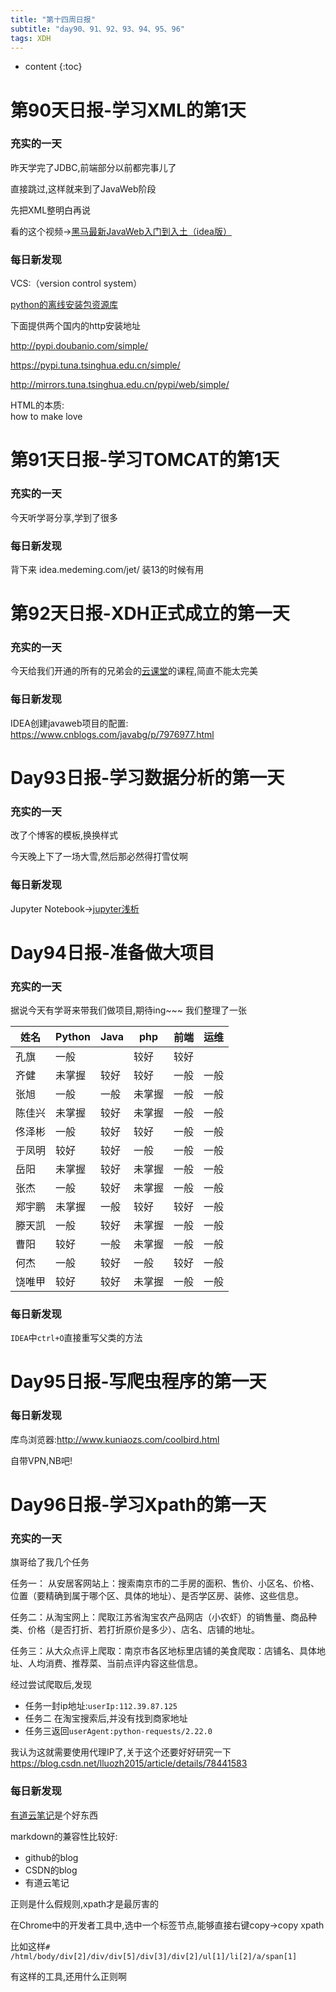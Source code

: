 ```yaml
---  
title: "第十四周日报"   
subtitle: "day90、91、92、93、94、95、96"   
tags: XDH    
---  
```




* content
{:toc}





# 第90天日报-学习XML的第1天
### 充实的一天
昨天学完了JDBC,前端部分以前都完事儿了

直接跳过,这样就来到了JavaWeb阶段

先把XML整明白再说

看的这个视频->[黑马最新JavaWeb入门到入土（idea版）](https://www.bilibili.com/video/av50351111?from=search&seid=7241685280562202902)

### 每日新发现
VCS:（version control system）

[python的离线安装包资源库](https://www.lfd.uci.edu/~gohlke/pythonlibs/)

下面提供两个国内的http安装地址

http://pypi.doubanio.com/simple/

https://pypi.tuna.tsinghua.edu.cn/simple/

http://mirrors.tuna.tsinghua.edu.cn/pypi/web/simple/

HTML的本质:  
how to make love


# 第91天日报-学习TOMCAT的第1天  


### 充实的一天
今天听学哥分享,学到了很多
### 每日新发现

背下来 idea.medeming.com/jet/ 装13的时候有用

# 第92天日报-XDH正式成立的第一天


### 充实的一天
今天给我们开通的所有的兄弟会的[云课堂](ydma.com)的课程,简直不能太完美
### 每日新发现
IDEA创建javaweb项目的配置:
https://www.cnblogs.com/javabg/p/7976977.html



# Day93日报-学习数据分析的第一天

### 充实的一天
改了个博客的模板,换换样式

今天晚上下了一场大雪,然后那必然得打雪仗啊
### 每日新发现
Jupyter Notebook->[jupyter浅析](https://victorfengming.github.io/2019/10/27/python-jupyter/)




# Day94日报-准备做大项目
### 充实的一天
据说今天有学哥来带我们做项目,期待ing~~~
我们整理了一张



|姓名|	Python|	Java|	php|	前端|	运维|
|--- |---       |---   |---     |---     |---     |
|孔旗|	一般|		|较好|		较好||
|齐健|	未掌握|	较好|	较好|	一般|	一般|
|张旭|	一般|	一般|	未掌握|	一般|	一般|
|陈佳兴|	未掌握|	较好|	未掌握|	一般|	一般|
|佟泽彬|	一般|	较好|	较好|	一般|	一般|
|于凤明|	较好|	较好|	一般|	一般|	一般|
|岳阳|	未掌握|	较好|	未掌握|	一般|	一般|
|张杰|	一般|	较好|	未掌握|	一般|	一般|
|郑宇鹏|	未掌握|	一般|	较好|	较好|	一般|
|滕天凯|	一般|	较好|	未掌握|	一般|	一般|
|曹阳|	较好|	一般|	未掌握|	一般|	一般|
|何杰|	一般|	较好|	一般|	较好|	一般|
|饶唯甲|	较好|	较好|	未掌握|	一般|	一般|

### 每日新发现
`IDEA`中`ctrl+O`直接重写父类的方法

# Day95日报-写爬虫程序的第一天

### 每日新发现
库鸟浏览器:http://www.kuniaozs.com/coolbird.html

自带VPN,NB吧!


# Day96日报-学习Xpath的第一天

### 充实的一天
旗哥给了我几个任务

任务一：
从安居客网站上：搜索南京市的二手房的面积、售价、小区名、价格、位置（要精确到属于哪个区、具体的地址）、是否学区房、装修、这些信息。

任务二：从淘宝网上：爬取江苏省淘宝农产品网店（小农虾）的销售量、商品种类、价格（是否打折、若打折原价是多少）、店名、店铺的地址。

任务三：从大众点评上爬取：南京市各区地标里店铺的美食爬取：店铺名、具体地址、人均消费、推荐菜、当前点评内容这些信息。

经过尝试爬取后,发现

- 任务一封ip地址:`userIp:112.39.87.125`
- 任务二 在淘宝搜索后,并没有找到商家地址
- 任务三返回`userAgent:python-requests/2.22.0`

我认为这就需要使用代理IP了,关于这个还要好好研究一下
https://blog.csdn.net/lluozh2015/article/details/78441583

### 每日新发现
[有道云笔记](https://note.youdao.com/)是个好东西

markdown的兼容性比较好:
- github的blog
- CSDN的blog
- 有道云笔记

正则是什么假规则,xpath才是最厉害的

在Chrome中的开发者工具中,选中一个标签节点,能够直接右键copy->copy xpath

比如这样`# /html/body/div[2]/div/div[5]/div[3]/div[2]/ul[1]/li[2]/a/span[1]`

有这样的工具,还用什么正则啊